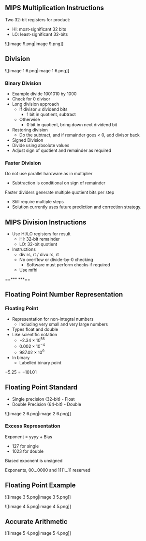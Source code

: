 ## MIPS Multiplication Instructions

Two 32-bit registers for product:

- HI: most-significant 32 bits
- LO: least-significant 32-bits

![[image 9.png|image 9.png]]

## Division

![[image 1 6.png|image 1 6.png]]

### Binary Division

- Example divide 1001010 by 1000
- Check for 0 divisor
- Long division approach
    - If divisor ≤ dividend bits
        - 1 bit in quotient, subtract
    - Otherwise
        - 0 bit in quotient, bring down next dividend bit
- Restoring division
    - Do the subtract, and if remainder goes < 0, add divisor back
- Signed Division
- Divide using absolute values
- Adjust sign of quotient and remainder as required

### Faster Division

Do not use parallel hardware as in multiplier

- Subtraction is conditional on sign of remainder

Faster dividers generate multiple quotient bits per step

- Still require multiple steps
- Solution currently uses future prediction and correction strategy.

## MIPS Division Instructions

- Use HI/LO registers for result
    - HI: 32-bit remainder
    - LO: 32-bit quotient
- Instructions
    - div rs, rt / divu rs, rt
    - No overflow or divide-by-0 checking
        - Software must perform checks if required
    - Use mfhi

==*** ***==

## Floating Point Number Representation

### Floating Point

- Representation for non-integral numbers
    - Including very small and very large numbers
- Types float and double
- Like scientific notation
    - $-2.34\times10^{56}$﻿
    - $0.002\times10^{-4}$﻿
    - $987.02\times10^{9}$﻿
- In binary
    - Labelled binary point

$-5.25 = -101.01$

## Floating Point Standard

- Single precision (32-bit) - Float
- Double Precision (64-bit) - Double

![[image 2 6.png|image 2 6.png]]

### Excess Representation

Exponent = yyyy + Bias

- 127 for single
- 1023 for double

Biased exponent is unsigned

Exponents, 00…0000 and 1111…11 reserved

## Floating Point Example

![[image 3 5.png|image 3 5.png]]

![[image 4 5.png|image 4 5.png]]

## Accurate Arithmetic

![[image 5 4.png|image 5 4.png]]